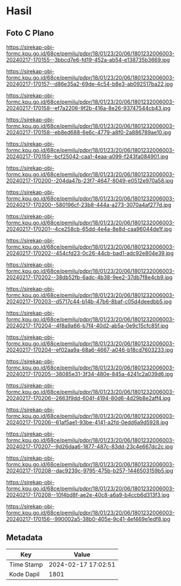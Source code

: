 # Hasil

## Foto C Plano

https://sirekap-obj-formc.kpu.go.id/68ce/pemilu/pdpr/18/01/23/20/06/1801232006003-20240217-170155--3bbcd7e6-fd19-452a-ab54-e138735b3669.jpg

https://sirekap-obj-formc.kpu.go.id/68ce/pemilu/pdpr/18/01/23/20/06/1801232006003-20240217-170157--d86e35a2-69de-4c54-b8e3-ab092517ba22.jpg

https://sirekap-obj-formc.kpu.go.id/68ce/pemilu/pdpr/18/01/23/20/06/1801232006003-20240217-170158--ef7a2206-9f2b-416a-8e26-93747544cb43.jpg

https://sirekap-obj-formc.kpu.go.id/68ce/pemilu/pdpr/18/01/23/20/06/1801232006003-20240217-170158--eb8ed688-6e6c-4779-a8f0-2a886789ae10.jpg

https://sirekap-obj-formc.kpu.go.id/68ce/pemilu/pdpr/18/01/23/20/06/1801232006003-20240217-170159--bcf25042-caa1-4eaa-a099-f243fa084901.jpg

https://sirekap-obj-formc.kpu.go.id/68ce/pemilu/pdpr/18/01/23/20/06/1801232006003-20240217-170200--204da47b-23f7-4647-8049-e0512e970a58.jpg

https://sirekap-obj-formc.kpu.go.id/68ce/pemilu/pdpr/18/01/23/20/06/1801232006003-20240217-170200--580196cf-23b8-444a-a273-3070a4af277d.jpg

https://sirekap-obj-formc.kpu.go.id/68ce/pemilu/pdpr/18/01/23/20/06/1801232006003-20240217-170201--4ce258cb-65dd-4e4a-8e8d-caa96044de1f.jpg

https://sirekap-obj-formc.kpu.go.id/68ce/pemilu/pdpr/18/01/23/20/06/1801232006003-20240217-170202--454cfd23-0c26-44cb-bad1-adc92e804e39.jpg

https://sirekap-obj-formc.kpu.go.id/68ce/pemilu/pdpr/18/01/23/20/06/1801232006003-20240217-170202--38db52fb-6adc-4b38-9ee2-37db7f8e4cb9.jpg

https://sirekap-obj-formc.kpu.go.id/68ce/pemilu/pdpr/18/01/23/20/06/1801232006003-20240217-170203--d5717c44-b14b-47b6-8baf-c05d4deedbb5.jpg

https://sirekap-obj-formc.kpu.go.id/68ce/pemilu/pdpr/18/01/23/20/06/1801232006003-20240217-170204--4f8a9a66-b7f4-40d2-ab5a-0e9c15cfc85f.jpg

https://sirekap-obj-formc.kpu.go.id/68ce/pemilu/pdpr/18/01/23/20/06/1801232006003-20240217-170204--ef02aa9a-68a6-4667-a046-b18cd7603233.jpg

https://sirekap-obj-formc.kpu.go.id/68ce/pemilu/pdpr/18/01/23/20/06/1801232006003-20240217-170205--36085e31-3f34-480e-845a-4241c2a039d6.jpg

https://sirekap-obj-formc.kpu.go.id/68ce/pemilu/pdpr/18/01/23/20/06/1801232006003-20240217-170206--2663f9dd-604f-4194-80d6-4d29b8e2aff4.jpg

https://sirekap-obj-formc.kpu.go.id/68ce/pemilu/pdpr/18/01/23/20/06/1801232006003-20240217-170206--61af5ae1-93be-4141-a2fd-0edd6a9d5928.jpg

https://sirekap-obj-formc.kpu.go.id/68ce/pemilu/pdpr/18/01/23/20/06/1801232006003-20240217-170207--9d26daa6-1877-487c-83dd-23c4e667dc2c.jpg

https://sirekap-obj-formc.kpu.go.id/68ce/pemilu/pdpr/18/01/23/20/06/1801232006003-20240217-170208--dac9239c-9795-475b-b257-1446503159b5.jpg

https://sirekap-obj-formc.kpu.go.id/68ce/pemilu/pdpr/18/01/23/20/06/1801232006003-20240217-170208--10f4bd8f-ae2e-40c8-a6a9-b4ccb6d313f3.jpg

https://sirekap-obj-formc.kpu.go.id/68ce/pemilu/pdpr/18/01/23/20/06/1801232006003-20240217-170156--990002a5-38b0-405e-9c41-4ef469e1edf8.jpg


## Metadata

| Key        | Value               |
| ---------- | ------------------- |
| Time Stamp | 2024-02-17 17:02:51 |
| Kode Dapil | 1801                |



